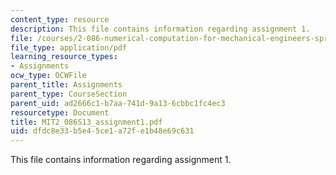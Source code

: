 ```yaml
---
content_type: resource
description: This file contains information regarding assignment 1.
file: /courses/2-086-numerical-computation-for-mechanical-engineers-spring-2013/dfdc8e33b5e45ce1a72fe1b48e69c631_MIT2_086S13_assignment1.pdf
file_type: application/pdf
learning_resource_types:
- Assignments
ocw_type: OCWFile
parent_title: Assignments
parent_type: CourseSection
parent_uid: ad2666c1-b7aa-741d-9a13-6cbbc1fc4ec3
resourcetype: Document
title: MIT2_086S13_assignment1.pdf
uid: dfdc8e33-b5e4-5ce1-a72f-e1b48e69c631
---
```

This file contains information regarding assignment 1.

